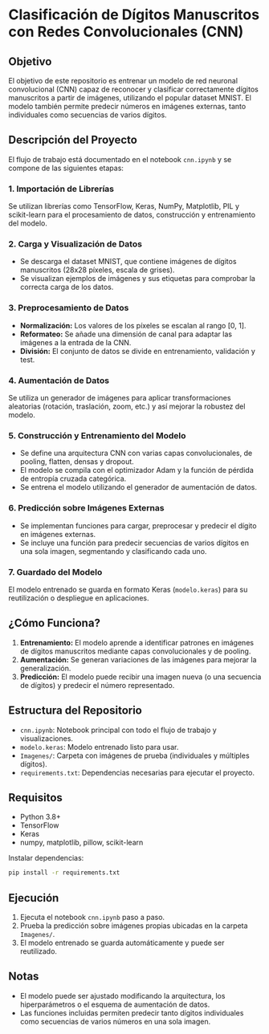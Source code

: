 # Clasificación de Dígitos Manuscritos con Redes Convolucionales (CNN)

## Objetivo

El objetivo de este repositorio es entrenar un modelo de red neuronal convolucional (CNN) capaz de reconocer y clasificar correctamente dígitos manuscritos a partir de imágenes, utilizando el popular dataset MNIST. El modelo también permite predecir números en imágenes externas, tanto individuales como secuencias de varios dígitos.

## Descripción del Proyecto

El flujo de trabajo está documentado en el notebook `cnn.ipynb` y se compone de las siguientes etapas:

### 1. Importación de Librerías
Se utilizan librerías como TensorFlow, Keras, NumPy, Matplotlib, PIL y scikit-learn para el procesamiento de datos, construcción y entrenamiento del modelo.

### 2. Carga y Visualización de Datos
- Se descarga el dataset MNIST, que contiene imágenes de dígitos manuscritos (28x28 píxeles, escala de grises).
- Se visualizan ejemplos de imágenes y sus etiquetas para comprobar la correcta carga de los datos.

### 3. Preprocesamiento de Datos
- **Normalización:** Los valores de los píxeles se escalan al rango [0, 1].
- **Reformateo:** Se añade una dimensión de canal para adaptar las imágenes a la entrada de la CNN.
- **División:** El conjunto de datos se divide en entrenamiento, validación y test.

### 4. Aumentación de Datos
Se utiliza un generador de imágenes para aplicar transformaciones aleatorias (rotación, traslación, zoom, etc.) y así mejorar la robustez del modelo.

### 5. Construcción y Entrenamiento del Modelo
- Se define una arquitectura CNN con varias capas convolucionales, de pooling, flatten, densas y dropout.
- El modelo se compila con el optimizador Adam y la función de pérdida de entropía cruzada categórica.
- Se entrena el modelo utilizando el generador de aumentación de datos.

### 6. Predicción sobre Imágenes Externas
- Se implementan funciones para cargar, preprocesar y predecir el dígito en imágenes externas.
- Se incluye una función para predecir secuencias de varios dígitos en una sola imagen, segmentando y clasificando cada uno.

### 7. Guardado del Modelo
El modelo entrenado se guarda en formato Keras (`modelo.keras`) para su reutilización o despliegue en aplicaciones.

## ¿Cómo Funciona?

1. **Entrenamiento:** El modelo aprende a identificar patrones en imágenes de dígitos manuscritos mediante capas convolucionales y de pooling.
2. **Aumentación:** Se generan variaciones de las imágenes para mejorar la generalización.
3. **Predicción:** El modelo puede recibir una imagen nueva (o una secuencia de dígitos) y predecir el número representado.

## Estructura del Repositorio

- `cnn.ipynb`: Notebook principal con todo el flujo de trabajo y visualizaciones.
- `modelo.keras`: Modelo entrenado listo para usar.
- `Imagenes/`: Carpeta con imágenes de prueba (individuales y múltiples dígitos).
- `requirements.txt`: Dependencias necesarias para ejecutar el proyecto.

## Requisitos

- Python 3.8+
- TensorFlow
- Keras
- numpy, matplotlib, pillow, scikit-learn

Instalar dependencias:
```bash
pip install -r requirements.txt
```

## Ejecución

1. Ejecuta el notebook `cnn.ipynb` paso a paso.
2. Prueba la predicción sobre imágenes propias ubicadas en la carpeta `Imagenes/`.
3. El modelo entrenado se guarda automáticamente y puede ser reutilizado.

## Notas
- El modelo puede ser ajustado modificando la arquitectura, los hiperparámetros o el esquema de aumentación de datos.
- Las funciones incluidas permiten predecir tanto dígitos individuales como secuencias de varios números en una sola imagen.
